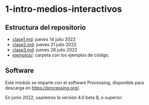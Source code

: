 # 1-intro-medios-interactivos

## Estructura del repositorio

- [clase1.md](clase1.md): jueves 14 julio 2022
- [clase2.md](clase2.md): jueves 21 julio 2022
- [clase3.md](clase3.md): jueves 28 julio 2022
- [ejemplos/](ejemplos/): carpeta con los ejemplos de código.

## Software

Este módulo se imparte con el software Processing, disponible para descarga en https://processing.org/.

En junio 2022, usaremos la versión 4.0 beta 8, o superior.
